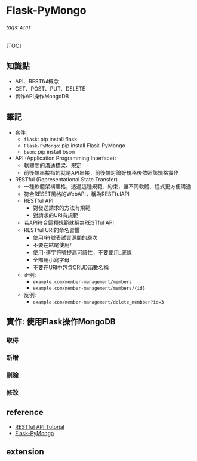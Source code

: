 # Flask-PyMongo
###### tags: `AIOT`
[TOC]
## 知識點
- API、RESTful概念
- GET、POST、PUT、DELETE
- 實作API操作MongoDB
## 筆記
- 套件:
    - `flask`: pip install flask
    - `Flask-PyMongo`: pip install Flask-PyMongo
    - `bson`: pip install bson
- API (Application Programming Interface):
    - 軟體間的溝通橋梁、規定
    - 前後端串接指的就是API串接，前後端討論好規格後依照該規格實作
- RESTful (Representational State Transfer)
    - 一種軟體架構風格，透過這種規範、約束，讓不同軟體、程式更方便溝通
    - 符合RESET風格的WebAPI，稱為RESTfulAPI
    - RESTful API
        - 對發送請求的方法有規範
        - 對請求的URI有規範
    - 若API符合這種規範就稱為RESTful API
    - RESTful URI的命名習慣
        - 使用/符號表試資源間的層次
        - 不要在結尾使用/
        - 使用-連字符號提高可讀性，不要使用_底線
        - 全部用小寫字母
        - 不要在URI中包含CRUD函數名稱
    - 正例:
        - `example.com/member-management/members`
        - `example.com/member-management/members/{id}`
    - 反例:
        - `example.com/member-management/delete_membber?id=3`
## 實作: 使用Flask操作MongoDB
### 取得
### 新增
### 刪除
### 修改
## reference
- [RESTful API Tutorial](https://www.restapitutorial.com/index.html)
- [Flask-PyMongo](https://flask-pymongo.readthedocs.io/en/latest/)
## extension
